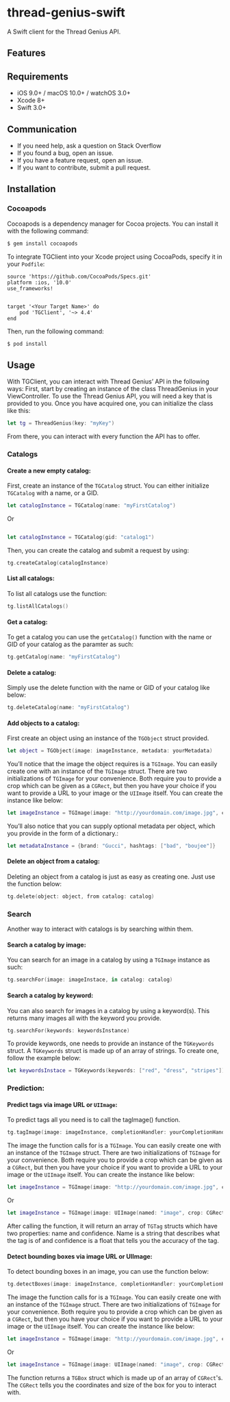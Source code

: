 # thread-genius-swift
A Swift client for the Thread Genius API.

## Features

## Requirements
* iOS 9.0+ / macOS 10.0+ / watchOS 3.0+
* Xcode 8+
* Swift 3.0+

## Communication
* If you need help, ask a question on Stack Overflow
* If you found a bug, open an issue.
* If you have a feature request, open an issue.
* If you want to contribute, submit a pull request.

## Installation

### Cocoapods
Cocoapods is a dependency manager for Cocoa projects. You can install it with the following command:
```bash
$ gem install cocoapods
```
To integrate TGClient into your Xcode project using CocoaPods, specify it in your `Podfile`:
```
source 'https://github.com/CocoaPods/Specs.git'
platform :ios, '10.0'
use_frameworks!


target '<Your Target Name>' do
    pod 'TGClient', '~> 4.4'
end
```

Then, run the following command:
```bash
$ pod install
```

## Usage
With TGClient, you can interact with Thread Genius’ API in the following ways:
First, start by creating an instance of the class ThreadGenius in your ViewController. To use the Thread Genius API, you will need a key that is provided to you. Once you have acquired one, you can initialize the class like this:
```swift
let tg = ThreadGenius(key: "myKey")
```
From there, you can interact with every function the API has to offer.

### Catalogs

#### Create a new empty catalog:
First, create an instance of the `TGCatalog` struct. You can either initialize `TGCatalog` with a name, or a GID.
```swift
let catalogInstance = TGCatalog(name: "myFirstCatalog")
```
Or
```swift

let catalogInstance = TGCatalog(gid: "catalog1")
```
Then, you can create the catalog and submit a request by using:
```swift
tg.createCatalog(catalogInstance)
```

#### List all catalogs:
To list all catalogs use the function:
```swift
tg.listAllCatalogs()
```

#### Get a catalog:
To get a catalog you can use the `getCatalog()` function with the name or GID of your catalog as the paramter as such:
```swift
tg.getCatalog(name: "myFirstCatalog")
```

#### Delete a catalog:
Simply use the delete function with the name or GID of your catalog like below:
```swift
tg.deleteCatalog(name: "myFirstCatalog")
```

#### Add objects to a catalog:
First create an object using an instance of the `TGObject` struct provided.
```swift
let object = TGObject(image: imageInstance, metadata: yourMetadata)
```
You’ll notice that the image the object requires is a `TGImage`. You can easily create one with an instance of the `TGImage` struct. There are two initializations of `TGImage` for your convenience. Both require you to provide a crop which can be given as a `CGRect`, but then you have your choice if you want to provide a URL to your image or the `UIImage` itself. You can create the instance like below:
```swift
let imageInstance = TGImage(image: "http://yourdomain.com/image.jpg", crop: CGRect(x: 0, y: 0, width: image.size.width, height: image.size.height) )
```
You’ll also notice that you can supply optional metadata per object, which you provide in the form of a dictionary.:
```swift
let metadataInstance = {brand: "Gucci", hashtags: ["bad", "boujee"]}
```

#### Delete an object from a catalog:
Deleting an object from a catalog is just as easy as creating one. Just use the function below:
```swift
tg.delete(object: object, from catalog: catalog)
```

### Search
Another way to interact with catalogs is by searching within them. 

#### Search a catalog by image:
You can search for an image in a catalog by using a `TGImage` instance as such:
```swift
tg.searchFor(image: imageInstace, in catalog: catalog) 
```

#### Search a catalog by keyword:
You can also search for images in a catalog by using a keyword(s). This returns many images all with the keyword you provide.
```swift
tg.searchFor(keywords: keywordsInstance)
```

To provide keywords, one needs to provide an instance of the `TGKeywords` struct. A `TGKeywords` struct is made up of an array of strings. To create one, follow the example below:
```swift
let keywordsInstace = TGKeywords(keywords: ["red", "dress", "stripes"])
```

### Prediction:

#### Predict tags via image URL or `UIImage`:
To predict tags all you need is to call the tagImage() function.

```swift
tg.tagImage(image: imageInstance, completionHandler: yourCompletionHandlerHere)
```
The image the function calls for is a `TGImage`. You can easily create one with an instance of the `TGImage` struct. There are two initializations of `TGImage` for your convenience. Both require you to provide a crop which can be given as a `CGRect`, but then you have your choice if you want to provide a URL to your image or the `UIImage` itself. You can create the instance like below:
```swift
let imageInstance = TGImage(image: "http://yourdomain.com/image.jpg", crop: CGRect(x: 0, y: 0, width: image.size.width, height: image.size.height) )
```
Or
```swift
let imageInstance = TGImage(image: UIImage(named: "image", crop: CGRect(x: 0, y: 0, width: image.size.width, height: image.size.height))
```
After calling the function, it will return an array of `TGTag` structs which have two properties: name and confidence. Name is a string that describes what the tag is of and confidence is a float that tells you the accuracy of the tag. 

#### Detect bounding boxes via image URL or UIImage:
To detect bounding boxes in an image, you can use the function below:
```swift
tg.detectBoxes(image: imageInstance, completionHandler: yourCompletionHandlerHere)
```
The image the function calls for is a `TGImage`. You can easily create one with an instance of the `TGImage` struct. There are two initializations of `TGImage` for your convenience. Both require you to provide a crop which can be given as a `CGRect`, but then you have your choice if you want to provide a URL to your image or the `UIImage` itself. You can create the instance like below:
```swift
let imageInstance = TGImage(image: "http://yourdomain.com/image.jpg", crop: CGRect(x: 0, y: 0, width: image.size.width, height: image.size.height)) 
```
Or
```swift
let imageInstance = TGImage(image: UIImage(named: "image", crop: CGRect(x: 0, y: 0, width: image.size.width, height: image.size.height))
```
The function returns a `TGBox` struct which is made up of an array of `CGRect`'s. The `CGRect` tells you the coordinates and size of the box for you to interact with. 
